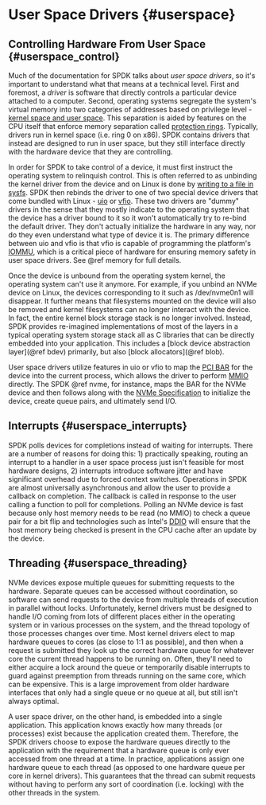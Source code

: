 # User Space Drivers {#userspace}

## Controlling Hardware From User Space {#userspace_control}

Much of the documentation for SPDK talks about _user space drivers_, so it's
important to understand what that means at a technical level. First and
foremost, a _driver_ is software that directly controls a particular device
attached to a computer. Second, operating systems segregate the system's
virtual memory into two categories of addresses based on privilege level -
[kernel space and user space](https://en.wikipedia.org/wiki/User_space). This
separation is aided by features on the CPU itself that enforce memory
separation called
[protection rings](https://en.wikipedia.org/wiki/Protection_ring). Typically,
drivers run in kernel space (i.e. ring 0 on x86). SPDK contains drivers that
instead are designed to run in user space, but they still interface directly
with the hardware device that they are controlling.

In order for SPDK to take control of a device, it must first instruct the
operating system to relinquish control. This is often referred to as unbinding
the kernel driver from the device and on Linux is done by
[writing to a file in sysfs](https://lwn.net/Articles/143397/).
SPDK then rebinds the driver to one of two special device drivers that come
bundled with Linux -
[uio](https://www.kernel.org/doc/html/latest/driver-api/uio-howto.html) or
[vfio](https://www.kernel.org/doc/Documentation/vfio.txt). These two drivers
are "dummy" drivers in the sense that they mostly indicate to the operating
system that the device has a driver bound to it so it won't automatically try
to re-bind the default driver. They don't actually initialize the hardware in
any way, nor do they even understand what type of device it is. The primary
difference between uio and vfio is that vfio is capable of programming the
platform's
[IOMMU](https://en.wikipedia.org/wiki/Input%E2%80%93output_memory_management_unit),
which is a critical piece of hardware for ensuring memory safety in user space
drivers. See @ref memory for full details.

Once the device is unbound from the operating system kernel, the operating
system can't use it anymore. For example, if you unbind an NVMe device on Linux,
the devices corresponding to it such as /dev/nvme0n1 will disappear. It further
means that filesystems mounted on the device will also be removed and kernel
filesystems can no longer interact with the device. In fact, the entire kernel
block storage stack is no longer involved. Instead, SPDK provides re-imagined
implementations of most of the layers in a typical operating system storage
stack all as C libraries that can be directly embedded into your application.
This includes a [block device abstraction layer](@ref bdev) primarily, but
also [block allocators](@ref blob).

User space drivers utilize features in uio or vfio to map the
[PCI BAR](https://en.wikipedia.org/wiki/PCI_configuration_space) for the device
into the current process, which allows the driver to perform
[MMIO](https://en.wikipedia.org/wiki/Memory-mapped_I/O) directly. The SPDK @ref
nvme, for instance, maps the BAR for the NVMe device and then follows along
with the
[NVMe Specification](http://nvmexpress.org/wp-content/uploads/NVM_Express_Revision_1.3.pdf)
to initialize the device, create queue pairs, and ultimately send I/O.

## Interrupts {#userspace_interrupts}

SPDK polls devices for completions instead of waiting for interrupts. There
are a number of reasons for doing this: 1) practically speaking, routing an
interrupt to a handler in a user space process just isn't feasible for most
hardware designs, 2) interrupts introduce software jitter and have significant
overhead due to forced context switches. Operations in SPDK are almost
universally asynchronous and allow the user to provide a callback on
completion. The callback is called in response to the user calling a function
to poll for completions. Polling an NVMe device is fast because only host
memory needs to be read (no MMIO) to check a queue pair for a bit flip and
technologies such as Intel's
[DDIO](https://www.intel.com/content/www/us/en/io/data-direct-i-o-technology.html)
will ensure that the host memory being checked is present in the CPU cache
after an update by the device.

## Threading {#userspace_threading}

NVMe devices expose multiple queues for submitting requests to the hardware.
Separate queues can be accessed without coordination, so software can send
requests to the device from multiple threads of execution in parallel without
locks. Unfortunately, kernel drivers must be designed to handle I/O coming
from lots of different places either in the operating system or in various
processes on the system, and the thread topology of those processes changes
over time. Most kernel drivers elect to map hardware queues to cores (as close
to 1:1 as possible), and then when a request is submitted they look up the
correct hardware queue for whatever core the current thread happens to be
running on. Often, they'll need to either acquire a lock around the queue or
temporarily disable interrupts to guard against preemption from threads
running on the same core, which can be expensive. This is a large improvement
from older hardware interfaces that only had a single queue or no queue at
all, but still isn't always optimal.

A user space driver, on the other hand, is embedded into a single application.
This application knows exactly how many threads (or processes) exist
because the application created them. Therefore, the SPDK drivers choose to
expose the hardware queues directly to the application with the requirement
that a hardware queue is only ever accessed from one thread at a time. In
practice, applications assign one hardware queue to each thread (as opposed to
one hardware queue per core in kernel drivers). This guarantees that the thread
can submit requests without having to perform any sort of coordination (i.e.
locking) with the other threads in the system.
